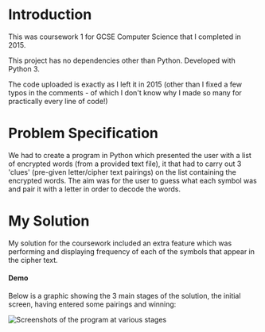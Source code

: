 
# Introduction
This was coursework 1 for GCSE Computer Science that I completed in 2015.

This project has no dependencies other than Python. Developed with Python 3.

The code uploaded is exactly as I left it in 2015 (other than I fixed a few typos in the comments - of which I don't know why I made so many for practically every line of code!)

# Problem Specification
We had to create a program in Python which presented the user with a list of encrypted words (from a provided text file), it that had to carry out 3 'clues' (pre-given letter/cipher text pairings) on the list containing the encrypted words. The aim was for the user to guess what each symbol was and pair it with a letter in order to decode the words.

# My Solution
My solution for the coursework included an extra feature which was performing and displaying frequency of each of the symbols that appear in the cipher text.

#### Demo
Below is a graphic showing the 3 main stages of the solution, the initial screen, having entered some pairings and winning:

![Screenshots of the program at various stages](https://i.imgur.com/HroD4mM.png)
